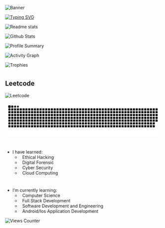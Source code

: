 ![Banner](https://capsule-render.vercel.app/api?type=waving&color=0:74bcbe,100:1f4d6f&height=300&section=header&text=Rohit%20Solanki&fontSize=90&fontColor=132f49)


[![Typing SVG](https://readme-typing-svg.herokuapp.com?font=&weight=500&size=30&pause=700&center=true&width=500&lines=Welcome+to+my+Profile)](https://git.io/typing-svg)


![Readme stats](https://github-readme-stats.vercel.app/api?username=Rohit-Solanki-6105&show_icons=true&hide_border=true&theme=transparent)

![Github Stats](https://github-readme-stats.vercel.app/api/top-langs/?username=Rohit-Solanki-6105&hide_border=true&hide_progress=true&theme=transparent)

![Profile Summary](https://github-profile-summary-cards.vercel.app/api/cards/profile-details?username=Rohit-Solanki-6105&theme=transparent&show_icons=true&bg_color=0111111)

![Activity Graph](https://github-readme-activity-graph.vercel.app/graph?username=Rohit-Solanki-6105&theme=github-dark&bg_color=transparent&point=515177&hide_border=true)

![Trophies](https://github-profile-trophy.vercel.app/?username=Rohit-Solanki-6105&theme=onedark&no-frame=False&row=1&&margin-w=20&no-bg=true)


# 
   
## Leetcode

![Leetcode](https://leetcode.card.workers.dev/Rohit-Solanki-6105?theme=auto&font=baloo&extension=activity)


![github contribution grid snake animation](https://raw.githubusercontent.com/Rohit-Solanki-6105/Rohit-Solanki-6105/output/github-contribution-grid-snake-dark.svg)

# 

- I have learned:
   - &nbsp; Ethical Hacking
   - &nbsp; Digital Forensic
   - &nbsp; Cyber Security
   - &nbsp; Cloud Computing

     
#
-  I’m currently learning:
   - &nbsp; Computer Science
   - &nbsp; Full Stack Development
   - &nbsp; Software Development and Engineering
   - &nbsp; Android/Ios Application Development



![Views Counter](https://komarev.com/ghpvc/?username=Rohit-Solanki-6105&label=PROFILE+VIEWS&style=flat-square)

